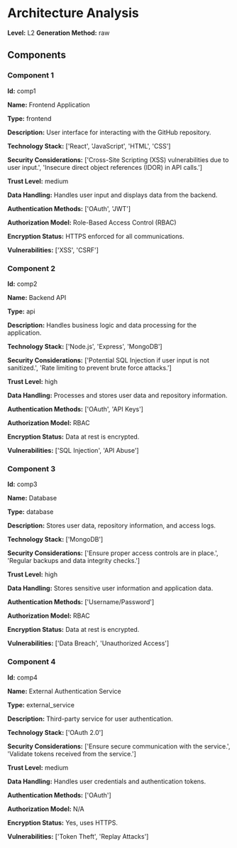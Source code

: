 # Architecture Analysis

**Level:** L2
**Generation Method:** raw

## Components

### Component 1

**Id:** comp1

**Name:** Frontend Application

**Type:** frontend

**Description:** User interface for interacting with the GitHub repository.

**Technology Stack:** ['React', 'JavaScript', 'HTML', 'CSS']

**Security Considerations:** ['Cross-Site Scripting (XSS) vulnerabilities due to user input.', 'Insecure direct object references (IDOR) in API calls.']

**Trust Level:** medium

**Data Handling:** Handles user input and displays data from the backend.

**Authentication Methods:** ['OAuth', 'JWT']

**Authorization Model:** Role-Based Access Control (RBAC)

**Encryption Status:** HTTPS enforced for all communications.

**Vulnerabilities:** ['XSS', 'CSRF']

### Component 2

**Id:** comp2

**Name:** Backend API

**Type:** api

**Description:** Handles business logic and data processing for the application.

**Technology Stack:** ['Node.js', 'Express', 'MongoDB']

**Security Considerations:** ['Potential SQL Injection if user input is not sanitized.', 'Rate limiting to prevent brute force attacks.']

**Trust Level:** high

**Data Handling:** Processes and stores user data and repository information.

**Authentication Methods:** ['OAuth', 'API Keys']

**Authorization Model:** RBAC

**Encryption Status:** Data at rest is encrypted.

**Vulnerabilities:** ['SQL Injection', 'API Abuse']

### Component 3

**Id:** comp3

**Name:** Database

**Type:** database

**Description:** Stores user data, repository information, and access logs.

**Technology Stack:** ['MongoDB']

**Security Considerations:** ['Ensure proper access controls are in place.', 'Regular backups and data integrity checks.']

**Trust Level:** high

**Data Handling:** Stores sensitive user information and application data.

**Authentication Methods:** ['Username/Password']

**Authorization Model:** RBAC

**Encryption Status:** Data at rest is encrypted.

**Vulnerabilities:** ['Data Breach', 'Unauthorized Access']

### Component 4

**Id:** comp4

**Name:** External Authentication Service

**Type:** external_service

**Description:** Third-party service for user authentication.

**Technology Stack:** ['OAuth 2.0']

**Security Considerations:** ['Ensure secure communication with the service.', 'Validate tokens received from the service.']

**Trust Level:** medium

**Data Handling:** Handles user credentials and authentication tokens.

**Authentication Methods:** ['OAuth']

**Authorization Model:** N/A

**Encryption Status:** Yes, uses HTTPS.

**Vulnerabilities:** ['Token Theft', 'Replay Attacks']

